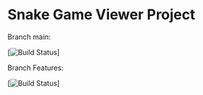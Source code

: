 # Snake Game Viewer Project
Branch main: 

[![Build Status](https://www.travis-ci.com/campbell184/SnakeGameViewer.svg?branch=main)]

Branch Features: 

[![Build Status](https://www.travis-ci.com/campbell184/SnakeGameViewer.svg?branch=features)]
